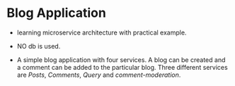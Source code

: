 # Blog Application
* learning microservice architecture with practical example.
* NO db is used.

* A simple blog application with four services. A blog can be created and a comment can be added to the particular blog. Three different services are *Posts*, *Comments*, *Query* and *comment-moderation*.

